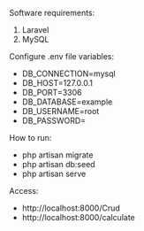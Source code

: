 Software requirements:
1) Laravel
2) MySQL

Configure .env file variables:
- DB_CONNECTION=mysql
- DB_HOST=127.0.0.1
- DB_PORT=3306
- DB_DATABASE=example
- DB_USERNAME=root
- DB_PASSWORD=

How to run:
- php artisan migrate
- php artisan db:seed
- php artisan serve

Access:
- http://localhost:8000/Crud 
- http://localhost:8000/calculate
